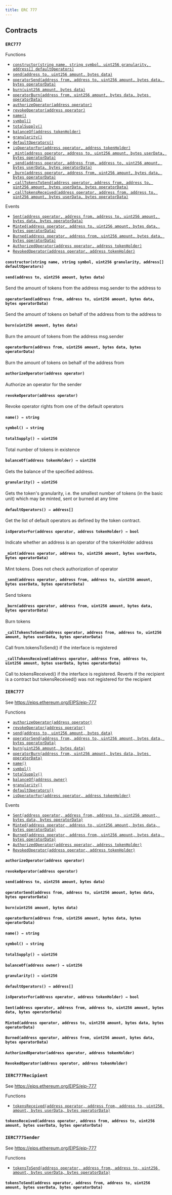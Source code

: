```yaml
---
title: ERC 777
---
```


<div class="contracts">

## Contracts

### `ERC777`



<div class="contract-index"><span class="contract-index-title">Functions</span><ul><li><a href="#ERC777.constructor(string,string,uint256,address[])"><code class="function-signature">constructor(string name, string symbol, uint256 granularity, address[] defaultOperators)</code></a></li><li><a href="#ERC777.send(address,uint256,bytes)"><code class="function-signature">send(address to, uint256 amount, bytes data)</code></a></li><li><a href="#ERC777.operatorSend(address,address,uint256,bytes,bytes)"><code class="function-signature">operatorSend(address from, address to, uint256 amount, bytes data, bytes operatorData)</code></a></li><li><a href="#ERC777.burn(uint256,bytes)"><code class="function-signature">burn(uint256 amount, bytes data)</code></a></li><li><a href="#ERC777.operatorBurn(address,uint256,bytes,bytes)"><code class="function-signature">operatorBurn(address from, uint256 amount, bytes data, bytes operatorData)</code></a></li><li><a href="#ERC777.authorizeOperator(address)"><code class="function-signature">authorizeOperator(address operator)</code></a></li><li><a href="#ERC777.revokeOperator(address)"><code class="function-signature">revokeOperator(address operator)</code></a></li><li><a href="#ERC777.name()"><code class="function-signature">name()</code></a></li><li><a href="#ERC777.symbol()"><code class="function-signature">symbol()</code></a></li><li><a href="#ERC777.totalSupply()"><code class="function-signature">totalSupply()</code></a></li><li><a href="#ERC777.balanceOf(address)"><code class="function-signature">balanceOf(address tokenHolder)</code></a></li><li><a href="#ERC777.granularity()"><code class="function-signature">granularity()</code></a></li><li><a href="#ERC777.defaultOperators()"><code class="function-signature">defaultOperators()</code></a></li><li><a href="#ERC777.isOperatorFor(address,address)"><code class="function-signature">isOperatorFor(address operator, address tokenHolder)</code></a></li><li><a href="#ERC777._mint(address,address,uint256,bytes,bytes)"><code class="function-signature">_mint(address operator, address to, uint256 amount, bytes userData, bytes operatorData)</code></a></li><li><a href="#ERC777._send(address,address,address,uint256,bytes,bytes)"><code class="function-signature">_send(address operator, address from, address to, uint256 amount, bytes userData, bytes operatorData)</code></a></li><li><a href="#ERC777._burn(address,address,uint256,bytes,bytes)"><code class="function-signature">_burn(address operator, address from, uint256 amount, bytes data, bytes operatorData)</code></a></li><li><a href="#ERC777._callTokensToSend(address,address,address,uint256,bytes,bytes)"><code class="function-signature">_callTokensToSend(address operator, address from, address to, uint256 amount, bytes userData, bytes operatorData)</code></a></li><li><a href="#ERC777._callTokensReceived(address,address,address,uint256,bytes,bytes)"><code class="function-signature">_callTokensReceived(address operator, address from, address to, uint256 amount, bytes userData, bytes operatorData)</code></a></li></ul><span class="contract-index-title">Events</span><ul><li class="inherited"><a href="#ERC777.Sent(address,address,address,uint256,bytes,bytes)"><code class="function-signature">Sent(address operator, address from, address to, uint256 amount, bytes data, bytes operatorData)</code></a></li><li class="inherited"><a href="#ERC777.Minted(address,address,uint256,bytes,bytes)"><code class="function-signature">Minted(address operator, address to, uint256 amount, bytes data, bytes operatorData)</code></a></li><li class="inherited"><a href="#ERC777.Burned(address,address,uint256,bytes,bytes)"><code class="function-signature">Burned(address operator, address from, uint256 amount, bytes data, bytes operatorData)</code></a></li><li class="inherited"><a href="#ERC777.AuthorizedOperator(address,address)"><code class="function-signature">AuthorizedOperator(address operator, address tokenHolder)</code></a></li><li class="inherited"><a href="#ERC777.RevokedOperator(address,address)"><code class="function-signature">RevokedOperator(address operator, address tokenHolder)</code></a></li></ul></div>



<h4><a class="anchor" aria-hidden="true" id="ERC777.constructor(string,string,uint256,address[])"></a><code class="function-signature">constructor(string name, string symbol, uint256 granularity, address[] defaultOperators)</code></h4>





<h4><a class="anchor" aria-hidden="true" id="ERC777.send(address,uint256,bytes)"></a><code class="function-signature">send(address to, uint256 amount, bytes data)</code></h4>

Send the amount of tokens from the address msg.sender to the address to




<h4><a class="anchor" aria-hidden="true" id="ERC777.operatorSend(address,address,uint256,bytes,bytes)"></a><code class="function-signature">operatorSend(address from, address to, uint256 amount, bytes data, bytes operatorData)</code></h4>

Send the amount of tokens on behalf of the address from to the address to




<h4><a class="anchor" aria-hidden="true" id="ERC777.burn(uint256,bytes)"></a><code class="function-signature">burn(uint256 amount, bytes data)</code></h4>

Burn the amount of tokens from the address msg.sender




<h4><a class="anchor" aria-hidden="true" id="ERC777.operatorBurn(address,uint256,bytes,bytes)"></a><code class="function-signature">operatorBurn(address from, uint256 amount, bytes data, bytes operatorData)</code></h4>

Burn the amount of tokens on behalf of the address from




<h4><a class="anchor" aria-hidden="true" id="ERC777.authorizeOperator(address)"></a><code class="function-signature">authorizeOperator(address operator)</code></h4>

Authorize an operator for the sender




<h4><a class="anchor" aria-hidden="true" id="ERC777.revokeOperator(address)"></a><code class="function-signature">revokeOperator(address operator)</code></h4>

Revoke operator rights from one of the default operators




<h4><a class="anchor" aria-hidden="true" id="ERC777.name()"></a><code class="function-signature">name() <span class="return-arrow">→</span> <span class="return-type">string</span></code></h4>





<h4><a class="anchor" aria-hidden="true" id="ERC777.symbol()"></a><code class="function-signature">symbol() <span class="return-arrow">→</span> <span class="return-type">string</span></code></h4>





<h4><a class="anchor" aria-hidden="true" id="ERC777.totalSupply()"></a><code class="function-signature">totalSupply() <span class="return-arrow">→</span> <span class="return-type">uint256</span></code></h4>

Total number of tokens in existence



<h4><a class="anchor" aria-hidden="true" id="ERC777.balanceOf(address)"></a><code class="function-signature">balanceOf(address tokenHolder) <span class="return-arrow">→</span> <span class="return-type">uint256</span></code></h4>

Gets the balance of the specified address.




<h4><a class="anchor" aria-hidden="true" id="ERC777.granularity()"></a><code class="function-signature">granularity() <span class="return-arrow">→</span> <span class="return-type">uint256</span></code></h4>

Gets the token&#x27;s granularity,
i.e. the smallest number of tokens (in the basic unit)
which may be minted, sent or burned at any time




<h4><a class="anchor" aria-hidden="true" id="ERC777.defaultOperators()"></a><code class="function-signature">defaultOperators() <span class="return-arrow">→</span> <span class="return-type">address[]</span></code></h4>

Get the list of default operators as defined by the token contract.




<h4><a class="anchor" aria-hidden="true" id="ERC777.isOperatorFor(address,address)"></a><code class="function-signature">isOperatorFor(address operator, address tokenHolder) <span class="return-arrow">→</span> <span class="return-type">bool</span></code></h4>

Indicate whether an address
is an operator of the tokenHolder address




<h4><a class="anchor" aria-hidden="true" id="ERC777._mint(address,address,uint256,bytes,bytes)"></a><code class="function-signature">_mint(address operator, address to, uint256 amount, bytes userData, bytes operatorData)</code></h4>

Mint tokens. Does not check authorization of operator




<h4><a class="anchor" aria-hidden="true" id="ERC777._send(address,address,address,uint256,bytes,bytes)"></a><code class="function-signature">_send(address operator, address from, address to, uint256 amount, bytes userData, bytes operatorData)</code></h4>

Send tokens




<h4><a class="anchor" aria-hidden="true" id="ERC777._burn(address,address,uint256,bytes,bytes)"></a><code class="function-signature">_burn(address operator, address from, uint256 amount, bytes data, bytes operatorData)</code></h4>

Burn tokens




<h4><a class="anchor" aria-hidden="true" id="ERC777._callTokensToSend(address,address,address,uint256,bytes,bytes)"></a><code class="function-signature">_callTokensToSend(address operator, address from, address to, uint256 amount, bytes userData, bytes operatorData)</code></h4>

Call from.tokensToSend() if the interface is registered




<h4><a class="anchor" aria-hidden="true" id="ERC777._callTokensReceived(address,address,address,uint256,bytes,bytes)"></a><code class="function-signature">_callTokensReceived(address operator, address from, address to, uint256 amount, bytes userData, bytes operatorData)</code></h4>

Call to.tokensReceived() if the interface is registered. Reverts if the recipient is a contract but
tokensReceived() was not registered for the recipient






### `IERC777`

See https://eips.ethereum.org/EIPS/eip-777

<div class="contract-index"><span class="contract-index-title">Functions</span><ul><li><a href="#IERC777.authorizeOperator(address)"><code class="function-signature">authorizeOperator(address operator)</code></a></li><li><a href="#IERC777.revokeOperator(address)"><code class="function-signature">revokeOperator(address operator)</code></a></li><li><a href="#IERC777.send(address,uint256,bytes)"><code class="function-signature">send(address to, uint256 amount, bytes data)</code></a></li><li><a href="#IERC777.operatorSend(address,address,uint256,bytes,bytes)"><code class="function-signature">operatorSend(address from, address to, uint256 amount, bytes data, bytes operatorData)</code></a></li><li><a href="#IERC777.burn(uint256,bytes)"><code class="function-signature">burn(uint256 amount, bytes data)</code></a></li><li><a href="#IERC777.operatorBurn(address,uint256,bytes,bytes)"><code class="function-signature">operatorBurn(address from, uint256 amount, bytes data, bytes operatorData)</code></a></li><li><a href="#IERC777.name()"><code class="function-signature">name()</code></a></li><li><a href="#IERC777.symbol()"><code class="function-signature">symbol()</code></a></li><li><a href="#IERC777.totalSupply()"><code class="function-signature">totalSupply()</code></a></li><li><a href="#IERC777.balanceOf(address)"><code class="function-signature">balanceOf(address owner)</code></a></li><li><a href="#IERC777.granularity()"><code class="function-signature">granularity()</code></a></li><li><a href="#IERC777.defaultOperators()"><code class="function-signature">defaultOperators()</code></a></li><li><a href="#IERC777.isOperatorFor(address,address)"><code class="function-signature">isOperatorFor(address operator, address tokenHolder)</code></a></li></ul><span class="contract-index-title">Events</span><ul><li class="inherited"><a href="#IERC777.Sent(address,address,address,uint256,bytes,bytes)"><code class="function-signature">Sent(address operator, address from, address to, uint256 amount, bytes data, bytes operatorData)</code></a></li><li class="inherited"><a href="#IERC777.Minted(address,address,uint256,bytes,bytes)"><code class="function-signature">Minted(address operator, address to, uint256 amount, bytes data, bytes operatorData)</code></a></li><li class="inherited"><a href="#IERC777.Burned(address,address,uint256,bytes,bytes)"><code class="function-signature">Burned(address operator, address from, uint256 amount, bytes data, bytes operatorData)</code></a></li><li class="inherited"><a href="#IERC777.AuthorizedOperator(address,address)"><code class="function-signature">AuthorizedOperator(address operator, address tokenHolder)</code></a></li><li class="inherited"><a href="#IERC777.RevokedOperator(address,address)"><code class="function-signature">RevokedOperator(address operator, address tokenHolder)</code></a></li></ul></div>



<h4><a class="anchor" aria-hidden="true" id="IERC777.authorizeOperator(address)"></a><code class="function-signature">authorizeOperator(address operator)</code></h4>





<h4><a class="anchor" aria-hidden="true" id="IERC777.revokeOperator(address)"></a><code class="function-signature">revokeOperator(address operator)</code></h4>





<h4><a class="anchor" aria-hidden="true" id="IERC777.send(address,uint256,bytes)"></a><code class="function-signature">send(address to, uint256 amount, bytes data)</code></h4>





<h4><a class="anchor" aria-hidden="true" id="IERC777.operatorSend(address,address,uint256,bytes,bytes)"></a><code class="function-signature">operatorSend(address from, address to, uint256 amount, bytes data, bytes operatorData)</code></h4>





<h4><a class="anchor" aria-hidden="true" id="IERC777.burn(uint256,bytes)"></a><code class="function-signature">burn(uint256 amount, bytes data)</code></h4>





<h4><a class="anchor" aria-hidden="true" id="IERC777.operatorBurn(address,uint256,bytes,bytes)"></a><code class="function-signature">operatorBurn(address from, uint256 amount, bytes data, bytes operatorData)</code></h4>





<h4><a class="anchor" aria-hidden="true" id="IERC777.name()"></a><code class="function-signature">name() <span class="return-arrow">→</span> <span class="return-type">string</span></code></h4>





<h4><a class="anchor" aria-hidden="true" id="IERC777.symbol()"></a><code class="function-signature">symbol() <span class="return-arrow">→</span> <span class="return-type">string</span></code></h4>





<h4><a class="anchor" aria-hidden="true" id="IERC777.totalSupply()"></a><code class="function-signature">totalSupply() <span class="return-arrow">→</span> <span class="return-type">uint256</span></code></h4>





<h4><a class="anchor" aria-hidden="true" id="IERC777.balanceOf(address)"></a><code class="function-signature">balanceOf(address owner) <span class="return-arrow">→</span> <span class="return-type">uint256</span></code></h4>





<h4><a class="anchor" aria-hidden="true" id="IERC777.granularity()"></a><code class="function-signature">granularity() <span class="return-arrow">→</span> <span class="return-type">uint256</span></code></h4>





<h4><a class="anchor" aria-hidden="true" id="IERC777.defaultOperators()"></a><code class="function-signature">defaultOperators() <span class="return-arrow">→</span> <span class="return-type">address[]</span></code></h4>





<h4><a class="anchor" aria-hidden="true" id="IERC777.isOperatorFor(address,address)"></a><code class="function-signature">isOperatorFor(address operator, address tokenHolder) <span class="return-arrow">→</span> <span class="return-type">bool</span></code></h4>







<h4><a class="anchor" aria-hidden="true" id="IERC777.Sent(address,address,address,uint256,bytes,bytes)"></a><code class="function-signature">Sent(address operator, address from, address to, uint256 amount, bytes data, bytes operatorData)</code></h4>





<h4><a class="anchor" aria-hidden="true" id="IERC777.Minted(address,address,uint256,bytes,bytes)"></a><code class="function-signature">Minted(address operator, address to, uint256 amount, bytes data, bytes operatorData)</code></h4>





<h4><a class="anchor" aria-hidden="true" id="IERC777.Burned(address,address,uint256,bytes,bytes)"></a><code class="function-signature">Burned(address operator, address from, uint256 amount, bytes data, bytes operatorData)</code></h4>





<h4><a class="anchor" aria-hidden="true" id="IERC777.AuthorizedOperator(address,address)"></a><code class="function-signature">AuthorizedOperator(address operator, address tokenHolder)</code></h4>





<h4><a class="anchor" aria-hidden="true" id="IERC777.RevokedOperator(address,address)"></a><code class="function-signature">RevokedOperator(address operator, address tokenHolder)</code></h4>





### `IERC777Recipient`

See https://eips.ethereum.org/EIPS/eip-777

<div class="contract-index"><span class="contract-index-title">Functions</span><ul><li><a href="#IERC777Recipient.tokensReceived(address,address,address,uint256,bytes,bytes)"><code class="function-signature">tokensReceived(address operator, address from, address to, uint256 amount, bytes userData, bytes operatorData)</code></a></li></ul></div>



<h4><a class="anchor" aria-hidden="true" id="IERC777Recipient.tokensReceived(address,address,address,uint256,bytes,bytes)"></a><code class="function-signature">tokensReceived(address operator, address from, address to, uint256 amount, bytes userData, bytes operatorData)</code></h4>







### `IERC777Sender`

See https://eips.ethereum.org/EIPS/eip-777

<div class="contract-index"><span class="contract-index-title">Functions</span><ul><li><a href="#IERC777Sender.tokensToSend(address,address,address,uint256,bytes,bytes)"><code class="function-signature">tokensToSend(address operator, address from, address to, uint256 amount, bytes userData, bytes operatorData)</code></a></li></ul></div>



<h4><a class="anchor" aria-hidden="true" id="IERC777Sender.tokensToSend(address,address,address,uint256,bytes,bytes)"></a><code class="function-signature">tokensToSend(address operator, address from, address to, uint256 amount, bytes userData, bytes operatorData)</code></h4>







</div>